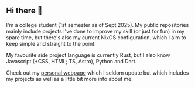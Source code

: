 ## Hi there 👋

I'm a college student (1st semester as of Sept 2025). My public repositories mainly include projects I've done to improve my skill (or just for fun) in my spare time, but there's also my current NixOS configuration, which I aim to keep simple and straight to the point.

My favourite side project language is currently Rust, but I also know Javascript (+CSS, HTML; TS, Astro), Python and Dart.

Check out my [personal webpage](https://ahi.pages.dev) which I seldom update but which includes my projects as well as a little bit more info about me.
<!--
**ahi6/ahi6** is a ✨ _special_ ✨ repository because its `README.md` (this file) appears on your GitHub profile.

Here are some ideas to get you started:

- 🔭 I’m currently working on ...
- 🌱 I’m currently learning ...
- 👯 I’m looking to collaborate on ...
- 🤔 I’m looking for help with ...
- 💬 Ask me about ...
- 📫 How to reach me: ...
- 😄 Pronouns: ...
- ⚡ Fun fact: ...
-->
